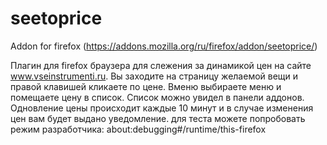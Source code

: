 # seetoprice
Addon for firefox (https://addons.mozilla.org/ru/firefox/addon/seetoprice/)

Плагин для firefox браузера для слежения за динамикой цен на сайте www.vseinstrumenti.ru. Вы заходите на страницу желаемой вещи и правой клавишей кликаете по цене. Вменю выбираете меню и помещаете цену в список. Список можно увидел в панели аддонов. Одновление цены происходит каждые 10 минут и в случае изменения цен вам будет выдано уведомление.
для теста можете попробовать режим разработчика:
about:debugging#/runtime/this-firefox
